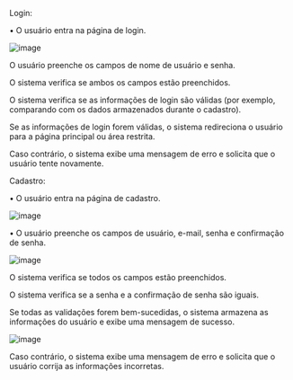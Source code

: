 
Login:


 • O usuário entra na página de login.

![image](https://github.com/PatrickGabrielSilva/Sistema_de_login/assets/110678439/4948bd3b-0bbe-4dc9-84d2-ed16626937c1)


O usuário preenche os campos de nome de usuário e senha.


O sistema verifica se ambos os campos estão preenchidos.


O sistema verifica se as informações de login são válidas (por exemplo, comparando com os dados armazenados durante o cadastro).


Se as informações de login forem válidas, o sistema redireciona o usuário para a página principal ou área restrita.


Caso contrário, o sistema exibe uma mensagem de erro e solicita que o usuário tente novamente.
















Cadastro:

 • O usuário entra na página de cadastro.

![image](https://github.com/PatrickGabrielSilva/Sistema_de_login/assets/110678439/d90969c1-ed41-4b15-8981-c9ff26f85c75)



 • O usuário preenche os campos de usuário, e-mail, senha e confirmação de senha.

![image](https://github.com/PatrickGabrielSilva/Sistema_de_login/assets/110678439/a8dda526-8dca-4b16-8644-04a16be95787)



O sistema verifica se todos os campos estão preenchidos.


O sistema verifica se a senha e a confirmação de senha são iguais.


Se todas as validações forem bem-sucedidas, o sistema armazena as informações do usuário e exibe uma mensagem de sucesso.

![image](https://github.com/PatrickGabrielSilva/Sistema_de_login/assets/110678439/5981ded5-6a0e-42a7-bb59-6e30d25298da)



Caso contrário, o sistema exibe uma mensagem de erro e solicita que o usuário corrija as informações incorretas.




